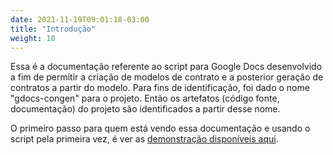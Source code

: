 ```yaml
---
date: 2021-11-19T09:01:18-03:00
title: "Introdução"
weight: 10
---
```


Essa é a documentação referente ao script para Google Docs desenvolvido a fim de permitir a criação de modelos de contrato e a posterior geração de contratos a partir do modelo. Para fins de identificação, foi dado o nome "gdocs-congen" para o projeto. Então os artefatos (código fonte, documentação) do projeto são identificados a partir desse nome.

O primeiro passo para quem está vendo essa documentação e usando o script pela primeira vez, é ver as [demonstração disponíveis aqui](/demos).